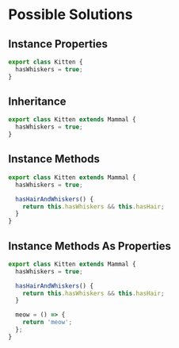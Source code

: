 # Possible Solutions

## Instance Properties

```js
export class Kitten {
  hasWhiskers = true;
}
```

## Inheritance

```js
export class Kitten extends Mammal {
  hasWhiskers = true;
}
```

## Instance Methods

```js
export class Kitten extends Mammal {
  hasWhiskers = true;

  hasHairAndWhiskers() {
    return this.hasWhiskers && this.hasHair;
  }
}
```

## Instance Methods As Properties

```js
export class Kitten extends Mammal {
  hasWhiskers = true;

  hasHairAndWhiskers() {
    return this.hasWhiskers && this.hasHair;
  }

  meow = () => {
    return 'meow';
  };
}
```
